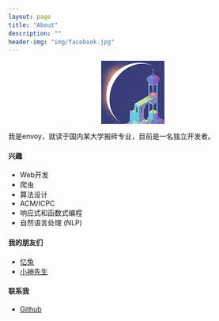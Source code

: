```yaml
---
layout: page
title: "About"
description: ""
header-img: "img/facebook.jpg"
---
```



<center>
    <p><img src="/img/envoy.png" align="center"></p>
</center>

我是envoy，就读于国内某大学搬砖专业，目前是一名独立开发者。

#### 兴趣

- Web开发
- 爬虫
- 算法设计
- ACM/ICPC
- 响应式和函数式编程
- 自然语言处理 (NLP)


#### 我的朋友们

- [忆兔](http://yirabbit.me)
- [小神先生](http://blog.alienx.cn)


#### 联系我

- [Github](https://github.com/lonelyenvoy)


